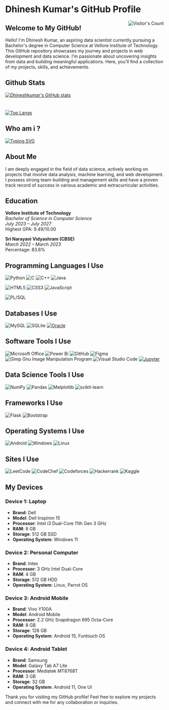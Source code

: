 # Dhinesh Kumar's GitHub Profile  
<img align="right" src="https://komarev.com/ghpvc/?username=Dhineshkumarprakasam&color=red&style=for-the-badge" alt="Visitor's Count" />

## Welcome to My GitHub!

Hello! I'm Dhinesh Kumar, an aspiring data scientist currently pursuing a Bachelor's degree in Computer Science at Vellore Institute of Technology. This GitHub repository showcases my journey and projects in web development and data science. I'm passionate about uncovering insights from data and building meaningful applications. Here, you'll find a collection of my projects, skills, and achievements.
## Github Stats
[![Dhineshkumar's GitHub stats](https://github-readme-stats.vercel.app/api?username=Dhineshkumarprakasam)](https://github.com/Dhineshkumarprakasam/github-readme-stats) 
#
[![Top Langs](https://github-readme-stats.vercel.app/api/top-langs/?username=Dhineshkumarprakasam&langs_count=50&hide=html,css,makefile)](https://github.com/Dhineshkumarprakasam/github-readme-stats)

## Who am i ?
[![Typing SVG](https://readme-typing-svg.demolab.com?font=Fira+Code&pause=&color=000000&width=435&lines=Hi%2C+I+am+a+Programmer;Hi%2C+I+am+a+Data+Analyst;Hi%2C+I+am+a+Student)](https://git.io/typing-svg)
## About Me
I am deeply engaged in the field of data science, actively working on projects that involve data analysis, machine learning, and web development. I possess strong team-building and management skills and have a proven track record of success in various academic and extracurricular activities.

## Education

**Vellore Institute of Technology**  
*Bachelor of Science in Computer Science*  
*July 2023 – July 2027*  
Highest GPA: 9.49/10.00

**Sri Narayani Vidyashram (CBSE)**  
*March 2022 – March 2023*  
Percentage: 83.6%

## Programming Languages I Use
![Python](https://img.shields.io/badge/python-3670A0?style=for-the-badge&logo=python&logoColor=ffdd54)
![C](https://img.shields.io/badge/c-%2300599C.svg?style=for-the-badge&logo=c&logoColor=white)
![C++](https://img.shields.io/badge/c++-%2300599C.svg?style=for-the-badge&logo=c%2B%2B&logoColor=white)
![Java](https://img.shields.io/badge/java-%23ED8B00.svg?style=for-the-badge&logo=openjdk&logoColor=white)

![HTML5](https://img.shields.io/badge/html5-%23E34F26.svg?style=for-the-badge&logo=html5&logoColor=white)
![CSS3](https://img.shields.io/badge/css3-%231572B6.svg?style=for-the-badge&logo=css3&logoColor=white)
![JavaScript](https://img.shields.io/badge/javascript-%23323330.svg?style=for-the-badge&logo=javascript&logoColor=%23F7DF1E)

![PL/SQL](https://img.shields.io/badge/PLSQL-F80000?style=for-the-badge&logo=oracle&logoColor=black)

## Databases I Use
![MySQL](https://img.shields.io/badge/mysql-4479A1.svg?style=for-the-badge&logo=mysql&logoColor=white)
![SQLite](https://img.shields.io/badge/sqlite-%2307405e.svg?style=for-the-badge&logo=sqlite&logoColor=white)
[![Oracle](https://img.shields.io/badge/Oracle-F80000?style=for-the-badge&logo=oracle&logoColor=black)](https://www.oracle.com)

## Software Tools I Use

![Microsoft Office](https://img.shields.io/badge/Microsoft_Office-D83B01?style=for-the-badge&logo=microsoft-office&logoColor=white)
![Power Bi](https://img.shields.io/badge/power_bi-F2C811?style=for-the-badge&logo=powerbi&logoColor=black)
![GitHub](https://img.shields.io/badge/github-%23121011.svg?style=for-the-badge&logo=github&logoColor=white)
![Figma](https://img.shields.io/badge/figma-%23F24E1E.svg?style=for-the-badge&logo=figma&logoColor=white)
![Gimp Gnu Image Manipulation Program](https://img.shields.io/badge/Gimp-657D8B?style=for-the-badge&logo=gimp&logoColor=FFFFFF)
![Visual Studio Code](https://img.shields.io/badge/Visual%20Studio%20Code-0078d7.svg?style=for-the-badge&logo=visual-studio-code&logoColor=white)
[![Jupyter](https://img.shields.io/badge/Jupyter-F37626.svg?&style=for-the-badge&logo=Jupyter&logoColor=white)](https://jupyter.org)

## Data Science Tools I Use
![NumPy](https://img.shields.io/badge/numpy-%23013243.svg?style=for-the-badge&logo=numpy&logoColor=white)
![Pandas](https://img.shields.io/badge/pandas-%23150458.svg?style=for-the-badge&logo=pandas&logoColor=white)
![Matplotlib](https://img.shields.io/badge/Matplotlib-%23e0e0e0.svg?style=for-the-badge&logo=Matplotlib&logoColor=black)
![scikit-learn](https://img.shields.io/badge/scikit--learn-%23F7931E.svg?style=for-the-badge&logo=scikit-learn&logoColor=white)

## Frameworks I Use
![Flask](https://img.shields.io/badge/flask-%23000.svg?style=for-the-badge&logo=flask&logoColor=white)
![Bootstrap](https://img.shields.io/badge/bootstrap-%238511FA.svg?style=for-the-badge&logo=bootstrap&logoColor=white)

## Operating Systems I Use
![Android](https://img.shields.io/badge/Android-3DDC84?style=for-the-badge&logo=android&logoColor=white)
![Windows](https://img.shields.io/badge/Windows-0078D6?style=for-the-badge&logo=windows&logoColor=white)
![Linux](https://img.shields.io/badge/Linux-FCC624?style=for-the-badge&logo=linux&logoColor=black)

## Sites I Use
![LeetCode](https://img.shields.io/badge/LeetCode-000000?style=for-the-badge&logo=LeetCode&logoColor=#d16c06)
![CodeChef](https://img.shields.io/badge/CodeChef-%23964B00.svg?style=for-the-badge&logo=CodeChef&logoColor=white)
![Codeforces](https://img.shields.io/badge/Codeforces-445f9d?style=for-the-badge&logo=Codeforces&logoColor=white)
![Hackerrank](https://img.shields.io/badge/-Hackerrank-2EC866?style=for-the-badge&logo=HackerRank&logoColor=white)
![Kaggle](https://img.shields.io/badge/Kaggle-035a7d?style=for-the-badge&logo=kaggle&logoColor=white)

## My Devices

### Device 1: Laptop
- **Brand**: Dell
- **Model**: Dell Inspiron 15
- **Processor**: Intel i3 Dual-Core 11th Gen 3 GHz
- **RAM**: 8 GB
- **Storage**: 512 GB SSD
- **Operating System**: Windows 11
  
### Device 2: Personal Computer
- **Brand**: Intex
- **Processor**: 3 GHz Intel Dual-Core
- **RAM**: 4 GB
- **Storage**: 512 GB HDD
- **Operating System**: Linux, Parrot OS

### Device 3: Android Mobile
- **Brand**: Vivo Y100A
- **Model**: Android Mobile
- **Processor**: 2.2 GHz Snapdragon 695 Octa-Core
- **RAM**: 8 GB
- **Storage**: 128 GB
- **Operating System**: Android 15, Funtouch OS

### Device 4: Android Tablet
- **Brand**: Samsung
- **Model**: Galaxy Tab A7 Lite
- **Processor**: Mediatek MT8768T
- **RAM**: 3 GB
- **Storage**: 32 GB
- **Operating System**: Android 11, One UI

Thank you for visiting my GitHub profile! Feel free to explore my projects and connect with me for any collaboration or inquiries.
